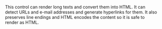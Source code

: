 This control can render long texts and convert them into HTML. It can detect URLs and e-mail addresses and generate hyperlinks for them. It also preserves line endings and HTML encodes the content so it is safe to render as HTML.
